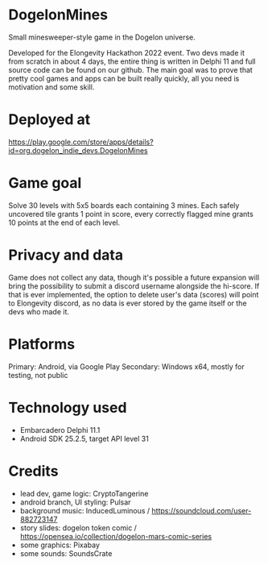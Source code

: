 # DogelonMines
Small minesweeper-style game in the Dogelon universe. 

Developed for the Elongevity Hackathon 2022 event. Two devs made it from scratch in about 4 days, the entire thing is written in Delphi 11 and full source code can be found on our github. The main goal was to prove that pretty cool games and apps can be built really quickly, all you need is motivation and some skill.

# Deployed at
https://play.google.com/store/apps/details?id=org.dogelon_indie_devs.DogelonMines

# Game goal
Solve 30 levels with 5x5 boards each containing 3 mines. Each safely uncovered tile grants 1 point in score, every correctly flagged mine grants 10 points at the end of each level.

# Privacy and data
Game does not collect any data, though it's possible a future expansion will bring the possibility to submit a discord username alongside the hi-score. If that is ever implemented, the option to delete user's data (scores) will point to Elongevity discord, as no data is ever stored by the game itself or the devs who made it.

# Platforms
Primary: Android, via Google Play
Secondary: Windows x64, mostly for testing, not public

# Technology used
* Embarcadero Delphi 11.1
* Android SDK 25.2.5, target API level 31

# Credits
* lead dev, game logic: CryptoTangerine
* android branch, UI styling: Pulsar
* background music: InducedLuminous / https://soundcloud.com/user-882723147
* story slides: dogelon token comic / https://opensea.io/collection/dogelon-mars-comic-series
* some graphics: Pixabay
* some sounds: SoundsCrate
